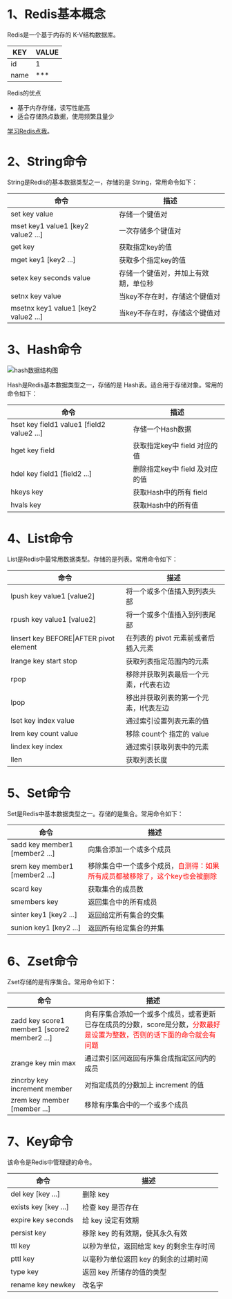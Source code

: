 #  1、Redis基本概念

Redis是一个基于内存的 K-V结构数据库。

| KEY  | VALUE |
| ---- | ----- |
| id   | 1     |
| name | ***   |

Redis的优点

- 基于内存存储，读写性能高
- 适合存储热点数据，使用频繁且量少



[学习Redis点我](https://redis.com.cn/)。

# 2、String命令

String是Redis的基本数据类型之一，存储的是 String，常用命令如下：

| 命令                                 | 描述                                 |
| ------------------------------------ | ------------------------------------ |
| set key value                        | 存储一个键值对                       |
| mset key1 value1 [key2 value2 ...]   | 一次存储多个键值对                   |
| get key                              | 获取指定key的值                      |
| mget key1 [key2 ...]                 | 获取多个指定key的值                  |
| setex key seconds value              | 存储一个键值对，并加上有效期，单位秒 |
| setnx key value                      | 当key不存在时，存储这个键值对        |
| msetnx key1 value1 [key2 value2 ...] | 当key不存在时，存储这个键值对        |



# 3、Hash命令

![hash数据结构图](https://raw.githubusercontent.com/Agan-ippe/typora_pic/main/imgs/202411281221131.png)

Hash是Redis基本数据类型之一，存储的是 Hash表。适合用于存储对象。常用的命令如下：

| 命令                                       | 描述                           |
| ------------------------------------------ | ------------------------------ |
| hset key field1 value1 [field2 value2 ...] | 存储一个Hash数据               |
| hget key field                             | 获取指定key中 field 对应的值   |
| hdel key field1 [field2 ...]               | 删除指定key中 field 及对应的值 |
| hkeys key                                  | 获取Hash中的所有 field         |
| hvals key                                  | 获取Hash中的所有值             |



# 4、List命令

List是Redis中最常用数据类型。存储的是列表。常用命令如下：

| 命令                                    | 描述                                  |
| --------------------------------------- | ------------------------------------- |
| lpush key value1 [value2]               | 将一个或多个值插入到列表头部          |
| rpush key value1 [value2]               | 将一个或多个值插入到列表尾部          |
| linsert key BEFORE\|AFTER pivot element | 在列表的 pivot 元素前或者后插入元素   |
| lrange key start stop                   | 获取列表指定范围内的元素              |
| rpop                                    | 移除并获取列表最后一个元素，r代表右边 |
| lpop                                    | 移出并获取列表的第一个元素，l代表左边 |
| lset  key index value                   | 通过索引设置列表元素的值              |
| lrem key count value                    | 移除 count个 指定的 value             |
| lindex key index                        | 通过索引获取列表中的元素              |
| llen                                    | 获取列表长度                          |



# 5、Set命令

Set是Redis中基本数据类型之一。存储的是集合。常用命令如下：

| 命令                           | 描述                                                         |
| ------------------------------ | ------------------------------------------------------------ |
| sadd key member1 [member2 ...] | 向集合添加一个或多个成员                                     |
| srem key member1 [member2 ...] | 移除集合中一个或多个成员，<font color='red'>自测得：如果所有成员都被移除了，这个key也会被删除</font> |
| scard key                      | 获取集合的成员数                                             |
| smembers key                   | 返回集合中的所有成员                                         |
| sinter key1 [key2 ...]         | 返回给定所有集合的交集                                       |
| sunion key1 [key2 ...]         | 返回所有给定集合的并集                                       |



# 6、Zset命令

Zset存储的是有序集合。常用命令如下：

| 命令                                         | 描述                                                         |
| -------------------------------------------- | ------------------------------------------------------------ |
| zadd key score1 member1 [score2 member2 ...] | 向有序集合添加一个或多个成员，或者更新已存在成员的分数，score是分数，<font color='red'>分数最好是设置为整数，否则的话下面的命令就会有问题</font> |
| zrange key min max                           | 通过索引区间返回有序集合成指定区间内的成员                   |
| zincrby key increment member                 | 对指定成员的分数加上 increment 的值                          |
| zrem key member [member ...]                 | 移除有序集合中的一个或多个成员                               |



# 7、Key命令

该命令是Redis中管理键的命令。

| 命令                 | 描述                                    |
| -------------------- | --------------------------------------- |
| del key [key ...]    | 删除 key                                |
| exists key [key ...] | 检查 key 是否存在                       |
| expire key seconds   | 给 key 设定有效期                       |
| persist key          | 移除 key 的有效期，使其永久有效         |
| ttl key              | 以秒为单位，返回给定 key 的剩余生存时间 |
| pttl key             | 以毫秒为单位返回 key 的剩余的过期时间   |
| type key             | 返回 key 所储存的值的类型               |
| rename key newkey    | 改名字                                  |

